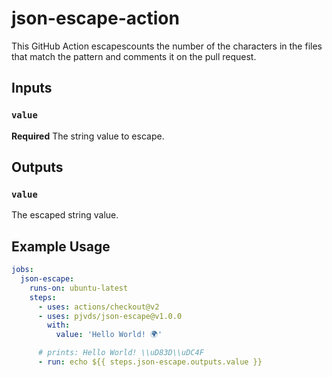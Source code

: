 # json-escape-action

This GitHub Action escapescounts the number of the characters in the files that match the pattern and comments it on the pull request.


## Inputs

### `value`

**Required** The string value to escape.

## Outputs

### `value`

The escaped string value.

## Example Usage

```yaml
jobs:
  json-escape:
    runs-on: ubuntu-latest
    steps:
      - uses: actions/checkout@v2
      - uses: pjvds/json-escape@v1.0.0
        with:
          value: 'Hello World! 🌍'

      # prints: Hello World! \\uD83D\\uDC4F
      - run: echo ${{ steps.json-escape.outputs.value }}
```
